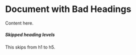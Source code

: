 # Document with Bad Headings

Content here.

##### Skipped heading levels

This skips from h1 to h5.